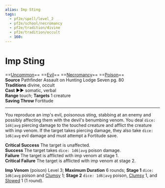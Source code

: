 ```yaml
---
alias: Imp Sting
tags:
  - pf2e/spell/level_2
  - pf2e/school/necromancy
  - pf2e/tradition/divine
  - pf2e/tradition/occult
  - 160:
---
```


# Imp Sting

==[Uncommon](../../../Traits/Uncommon.md)== ==[Evil](../../../Traits/Evil.md)== ==[Necromancy](../../../Traits/Necromancy.md)== ==[Poison](../../../Traits/Poison.md)==  
__Source__ Pathfinder Assault on Hunting Lodge Seven pg. 80  
**Traditions** divine, occult  
**Cast** ►► somatic, verbal  
**Range** touch; **Targets** 1 creature  
**Saving Throw** Fortitude

---

You reproduce an imp's evil, poisonous sting, stabbing at an enemy and possibly affecting them with the devil's benumbing venom. You deal `dice: 1d4|avg` piercing damage to the touched creature and afflict the creature with imp venom. If the target takes piercing damage, they also take `dice: 1d6|avg` evil damage and must attempt a Fortitude save.

**Critical Success** The target is unaffected.  
**Success** The target takes `dice: 1d6|avg` poison damage.  
**Failure** The target is afflicted with imp venom at stage 1.  
**Critical Failure** The target is afflicted with imp venom at stage 2.

**Imp Venom** (poison) Level 3; **Maximum Duration** 6 rounds; **Stage 1** `dice: 1d6|avg` poison and [Clumsy](../../../Conditions/Clumsy.md) 1; **Stage 2** `dice: 1d6|avg` poison, [Clumsy](../../../Conditions/Clumsy.md) 1, and [Slowed](../../../Conditions/Slowed.md) 1 (1 round).
